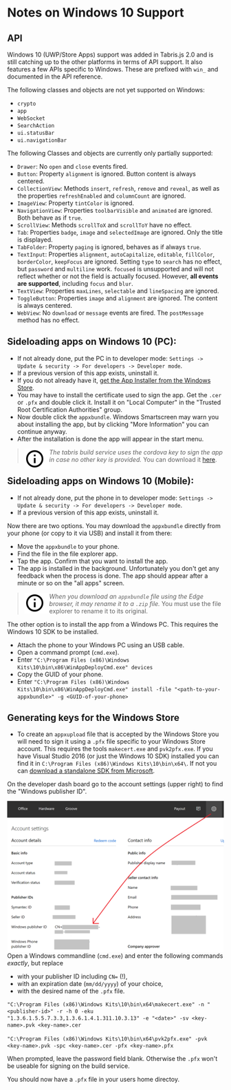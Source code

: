 ---
---
# Notes on Windows 10 Support

## API

Windows 10 (UWP/Store Apps) support was added in Tabris.js 2.0 and is still catching up to the other platforms in terms of API support. It also features a few APIs specific to Windows. These are prefixed with `win_` and documented in the API reference.

The following classes and objects are not yet supported on Windows:
 - `crypto`
 - `app`
 - `WebSocket`
 - `SearchAction`
 - `ui.statusBar`
 - `ui.navigationBar`

 The following Classes and objects are currently only partially supported:
  - `Drawer`: No `open` and `close` events fired.
  - `Button`: Property `alignment` is ignored. Button content is always centered.
  - `CollectionView`: Methods `insert`, `refresh`, `remove` and `reveal`, as well as the properties `refreshEnabled` and `columnCount` are ignored.
  - `ImageView`: Property `tintColor` is ignored.
  - `NavigationView`: Properties `toolbarVisible` and `animated` are ignored. Both behave as if `true`.
  - `ScrollView`: Methods `scrollToX` and `scrollToY` have no effect.
  - `Tab`: Properties `badge`, `image` and `selectedImage` are ignored. Only the title is displayed.
  - `TabFolder`: Property `paging` is ignored, behaves as if always `true`.
  - `TextInput`: Properties `alignment`, `autoCapitalize`, `editable`, `fillColor`, `borderColor`, `keepFocus` are ignored. Setting `type` to `search` has no effect, but `password` and `multiline` work. `focused` is unsupported and will not reflect whether or not the field is actually focused. However, **all events are supported**, including `focus` and `blur`.
  - `TextView`: Properties `maxLines`, `selectable` and `lineSpacing` are ignored.
  - `ToggleButton`: Properties `image` and `alignment` are ignored. The content is always centered.
  - `WebView`: No `download` or `message` events are fired. The `postMessage` method has no effect.

## Sideloading apps on Windows 10 (PC):

 - If not already done, put the PC in to developer mode: `Settings -> Update & security -> For developers -> Developer mode`.
 - If a previous version of this app exists, uninstall it.
 - If you do not already have it, [get the App Installer from the Windows Store](https://www.microsoft.com/store/apps/9nblggh4nns1).
 - You may have to install the certificate used to sign the app. Get the `.cer` or `.pfx` and double click it. Install it on "Local Computer" in the "Trusted Root Certification Authorities" group.
 - Now double click the `appxbundle`. Windows Smartscreen may warn you about installing the app, but by clicking "More Information" you can continue anyway.
 - After the installation is done the app will appear in the start menu.

> <img align="left" src="img/note.png"> <i>The tabris build service uses the cordova key to sign the app in case no other key is provided.</i> You can download it [here](https://github.com/apache/cordova-windows/raw/4.2.x/template/CordovaApp_TemporaryKey.pfx).


## Sideloading apps on Windows 10 (Mobile):

 - If not already done, put the phone in to developer mode: `Settings -> Update & security -> For developers -> Developer mode`.
 - If a previous version of this app exists, uninstall it.

Now there are two options. You may download the `appxbundle` directly from your phone (or copy to it via USB) and install it from there:
 - Move the `appxbundle` to your phone.
 - Find the file in the file explorer app.
 - Tap the app. Confirm that you want to install the app.
 - The app is installed in the background. Unfortunately you don't get any feedback when the process is done. The app should appear after a minute or so on the "all apps" screen.

 > <img align="left" src="img/note.png"> <i>When you download an `appxbundle` file using the Edge browser, it may rename it to a `.zip` file.</i> You must use the file explorer to rename it to its original.

The other option is to install the app from a Windows PC. This requires the Windows 10 SDK to be installed.
 - Attach the phone to your Windows PC using an USB cable.
 - Open a command prompt (`cmd.exe`).
 - Enter `"C:\Program Files (x86)\Windows Kits\10\bin\x86\WinAppDeployCmd.exe" devices`
 - Copy the GUID of your phone.
 - Enter `"C:\Program Files (x86)\Windows Kits\10\bin\x86\WinAppDeployCmd.exe" install -file "<path-to-your-appxbundle>" -g <GUID-of-your-phone>`


## Generating keys for the Windows Store
 - To create an `appxupload` file that is accepted by the Windows Store you will need to sign it using a `.pfx` file specific to your Windows Store account. This requires the tools `makecert.exe` and `pvk2pfx.exe`. If you have Visual Studio 2016 (or just the Windows 10 SDK) installed you can find it in `C:\Program Files (x86)\Windows Kits\10\bin\x64\`. If not you can [download a standalone SDK from Microsoft](https://developer.microsoft.com/en-us/windows/downloads/windows-10-sdk). 

 On the developer dash board go to the account settings (upper right) to find the "Windows publisher ID".

<img align="left" src="img/windows-publisher-id.png">

Open a Windows commandline (`cmd.exe`) and enter the following commands *exactly*, but replace

 - <publisher-id> with your publisher ID including `CN=` (!),
 - <date> with an expiration date (`mm/dd/yyyy`) of your choice,
 - <key-name> with the desired name of the `.pfx` file.

```
"C:\Program Files (x86)\Windows Kits\10\bin\x64\makecert.exe" -n "<publisher-id>" -r -h 0 -eku "1.3.6.1.5.5.7.3.3,1.3.6.1.4.1.311.10.3.13" -e "<date>" -sv <key-name>.pvk <key-name>.cer

"C:\Program Files (x86)\Windows Kits\10\bin\x64\pvk2pfx.exe" -pvk <key-name>.pvk -spc <key-name>.cer -pfx <key-name>.pfx
```

When prompted, leave the password field blank. Otherwise the `.pfx` won't be useable for signing on the build service.

You should now have a `.pfx` file in your users home directoy.
